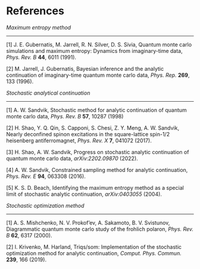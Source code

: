 # References

*Maximum entropy method*

---

[1] J. E. Gubernatis, M. Jarrell, R. N. Silver, D. S. Sivia, Quantum monte carlo simulations and maximum entropy: Dynamics from imaginary-time data, *Phys. Rev. B* **44**, 6011 (1991).

[2] M. Jarrell, J. Gubernatis, Bayesian inference and the analytic continuation of imaginary-time quantum monte carlo data, *Phys. Rep.* **269**, 133 (1996).

*Stochastic analytical continuation*

---

[1] A. W. Sandvik, Stochastic method for analytic continuation of quantum monte carlo data, *Phys. Rev. B* **57**, 10287 (1998)

[2] H. Shao, Y. Q. Qin, S. Capponi, S. Chesi, Z. Y. Meng, A. W. Sandvik, Nearly deconfined spinon excitations in the square-lattice spin-1/2 heisenberg antiferromagnet, *Phys. Rev. X* **7**, 041072 (2017).

[3] H. Shao, A. W. Sandvik, Progress on stochastic analytic continuation of quantum monte carlo data, *arXiv:2202.09870* (2022).

[4] A. W. Sandvik, Constrained sampling method for analytic continuation, *Phys. Rev. E* **94**, 063308 (2016).

[5] K. S. D. Beach, Identifying the maximum entropy method as a special limit of stochastic analytic continuation, *arXiv:0403055* (2004).

*Stochastic optimization method*

---

[1] A. S. Mishchenko, N. V. Prokof’ev, A. Sakamoto, B. V. Svistunov, Diagrammatic quantum monte carlo study of the frohlich polaron, *Phys. Rev. B* **62**, 6317 (2000).

[2] I. Krivenko, M. Harland, Triqs/som: Implementation of the stochastic optimization method for analytic continuation, *Comput. Phys. Commun.* **239**, 166 (2019).